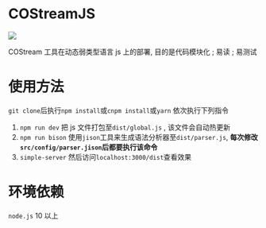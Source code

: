 # COStreamJS
![](https://travis-ci.org/DML308/COStreamJS.svg?branch=master)

COStream 工具在动态弱类型语言 js 上的部署, 目的是代码模块化 ; 易读 ; 易测试
# 使用方法
`git clone`后执行`npm install`或`cnpm install`或`yarn`
依次执行下列指令
1. `npm run dev` 把 js 文件打包至`dist/global.js` , 该文件会自动热更新
1. `npm run bison` 使用`jison`工具来生成语法分析器至`dist/parser.js`, **每次修改`src/config/parser.jison`后都要执行该命令**
1. `simple-server` 然后访问`localhost:3000/dist`查看效果

# 环境依赖
`node.js` 10 以上
